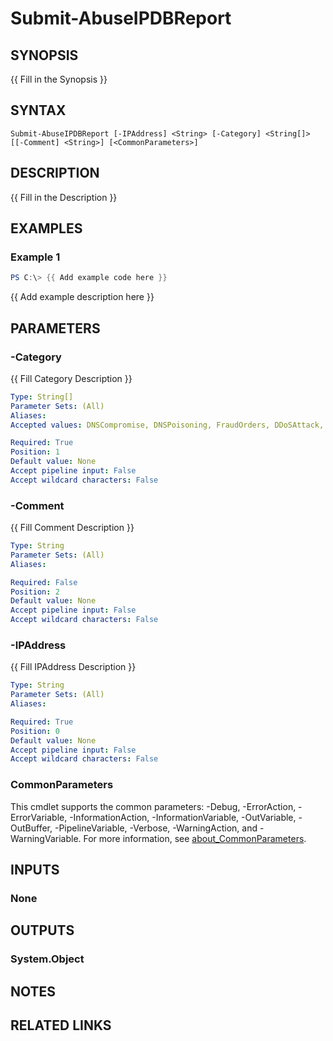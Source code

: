 ﻿---
external help file: PSAbuseIPDB-help.xml
Module Name: PSAbuseIPDB
online version:
schema: 2.0.0
---

# Submit-AbuseIPDBReport

## SYNOPSIS
{{ Fill in the Synopsis }}

## SYNTAX

```
Submit-AbuseIPDBReport [-IPAddress] <String> [-Category] <String[]> [[-Comment] <String>] [<CommonParameters>]
```

## DESCRIPTION
{{ Fill in the Description }}

## EXAMPLES

### Example 1
```powershell
PS C:\> {{ Add example code here }}
```

{{ Add example description here }}

## PARAMETERS

### -Category
{{ Fill Category Description }}

```yaml
Type: String[]
Parameter Sets: (All)
Aliases:
Accepted values: DNSCompromise, DNSPoisoning, FraudOrders, DDoSAttack, FTPBrute-Force, PingOfDeath, Phishing, FraudVoIP, OpenProxy, WebSpam, EmailSpam, BlogSpam, VPNIP, PortScan, Hacking, SQLInjection, Spoofing, Brute-Force, BadWebBot, ExploitedHost, WebAppAttack, SSH, IoTTargeted

Required: True
Position: 1
Default value: None
Accept pipeline input: False
Accept wildcard characters: False
```

### -Comment
{{ Fill Comment Description }}

```yaml
Type: String
Parameter Sets: (All)
Aliases:

Required: False
Position: 2
Default value: None
Accept pipeline input: False
Accept wildcard characters: False
```

### -IPAddress
{{ Fill IPAddress Description }}

```yaml
Type: String
Parameter Sets: (All)
Aliases:

Required: True
Position: 0
Default value: None
Accept pipeline input: False
Accept wildcard characters: False
```

### CommonParameters
This cmdlet supports the common parameters: -Debug, -ErrorAction, -ErrorVariable, -InformationAction, -InformationVariable, -OutVariable, -OutBuffer, -PipelineVariable, -Verbose, -WarningAction, and -WarningVariable. For more information, see [about_CommonParameters](http://go.microsoft.com/fwlink/?LinkID=113216).

## INPUTS

### None
## OUTPUTS

### System.Object
## NOTES

## RELATED LINKS
